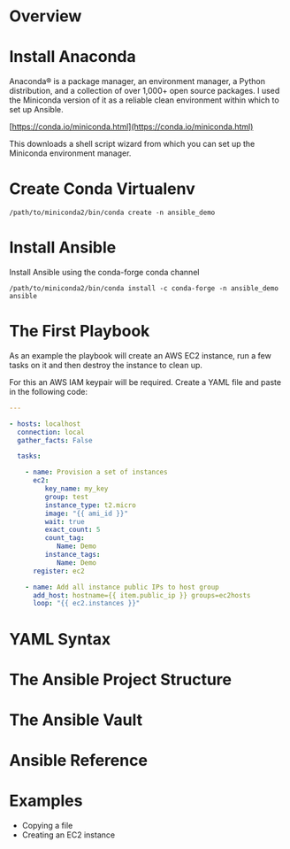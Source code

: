 <!---Command: python -m markdown -x toc -x fenced_code -x def_list -x codehilite -x meta -c md_cfg.json README.md > README.html)--->

# Overview

# Install Anaconda

Anaconda® is a package manager, an environment manager, a Python
distribution, and a collection of over 1,000+ open source
packages. I used the Miniconda version of it as a reliable clean
environment within which to set up Ansible.

[https://conda.io/miniconda.html](https://conda.io/miniconda.html)

This downloads a shell script wizard from which you can set up the
Miniconda environment manager.

# Create Conda Virtualenv

`/path/to/miniconda2/bin/conda create -n ansible_demo`

# Install Ansible

Install Ansible using the conda-forge conda channel

`/path/to/miniconda2/bin/conda install -c conda-forge -n ansible_demo ansible`

# The First Playbook

As an example the playbook will create an AWS EC2 instance, run a
few tasks on it and then destroy the instance to clean up.

For this an AWS IAM keypair will be required. Create a YAML file and
paste in the following code:


```yaml
---

- hosts: localhost
  connection: local
  gather_facts: False

  tasks:

    - name: Provision a set of instances
      ec2:
         key_name: my_key
         group: test
         instance_type: t2.micro
         image: "{{ ami_id }}"
         wait: true
         exact_count: 5
         count_tag:
            Name: Demo
         instance_tags:
            Name: Demo
      register: ec2

    - name: Add all instance public IPs to host group
      add_host: hostname={{ item.public_ip }} groups=ec2hosts
      loop: "{{ ec2.instances }}"
```

# YAML Syntax

# The Ansible Project Structure

# The Ansible Vault

# Ansible Reference

# Examples

* Copying a file
* Creating an EC2 instance

